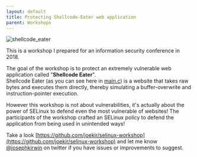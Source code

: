 ```yaml
---
layout: default
title: Protecting Shellcode-Eater web application
parent: Workshops
---
```


![shellcode_eater](https://raw.githubusercontent.com/joekir/selinux-workshop/master/shellcode_eater/img/shellcode-eater.png)

This is a workshop I prepared for an information security conference in 2018.    

The goal of the workshop is to protect an extremely vulnerable web application called "**Shellcode Eater**".    
Shellcode Eater (as you can see here in [main.c](https://github.com/joekir/selinux-workshop/blob/master/shellcode_eater/src/main.c)) is a website that takes raw bytes and executes them directly, thereby simulating a buffer-overwrite and instruction-pointer execution.

However this workshop is not about vulnerabilities, it's actually about the power of SELinux to defend even the most vulnerable of websites!
The participants of the workshop crafted an SELinux policy to defend the application from being used in unintended ways!

Take a look [https://github.com/joekir/selinux-workshop](https://github.com/joekir/selinux-workshop) and let me know [@josephkirwin](https://twitter.com/josephkirwin) on twitter if you have issues or improvements to suggest.

